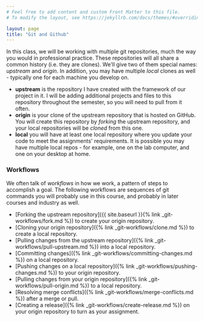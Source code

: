 ```yaml
---
# Feel free to add content and custom Front Matter to this file.
# To modify the layout, see https://jekyllrb.com/docs/themes/#overriding-theme-defaults

layout: page
title: "Git and Github"
---
```

In this class, we will be working with multiple git repositories, much the way you would in professional practice. These repositories will all share a common history (i.e. they are clones).  We'll give two of them special names: _upstream_ and _origin_.  In addition, you may have multiple _local_ clones as well - typically one for each machine you develop on.

* __upstream__ is the repository I have created with the framework of our project in it.  I will be adding additional projects and files to this repository throughout the semester, so you will need to pull from it often.
* __origin__ is your clone of the upstream repository that is hosted on GitHub.  You will create this repository by _forking_ the upstream repository, and your local repositories will be _cloned_ from this one.
* __local__ you will have at least one local repository where you update your code to meet the assignments' requirements.  It is possible you may have multiple local repos - for example, one on the lab computer, and one on your desktop at home.

### Workflows
We often talk of _workflows_ in how we work, a pattern of steps to accomplish a goal.  The following workflows are sequences of git commands you will probably use in this course, and probably in later courses and industry as well.
* [Forking the upstream repository]({{ site.baseurl }}{% link _git-workflows/fork.md %}) to create your origin repository.
* [Cloning your origin repository]({% link _git-workflows/clone.md %}) to create a local repository.
* [Pulling changes from the upstream repository]({% link _git-workflows/pull-upstream.md %}) into a local repository.
* [Committing changes]({% link _git-workflows/committing-changes.md %}) on a local repository.
* [Pushing changes on a local repository]({% link _git-workflows/pushing-changes.md %}) to your origin repository.
* [Pulling changes from your origin repository]({% link _git-workflows/pull-origin.md %}) to a local repository.
* [Resolving merge conflicts]({% link _git-workflows/merge-conflicts.md %}) after a merge or pull.
* [Creating a release]({% link _git-workflows/create-release.md %}) on your origin repository to turn as your assignment.

